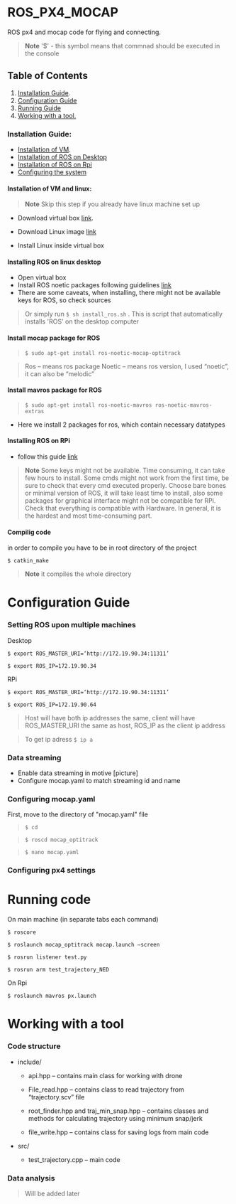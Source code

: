 # ROS_PX4_MOCAP
ROS px4 and mocap code for flying and connecting.

<!-- > PS. if you need developer's guide click [here](./dev_guide.md) -->

> **Note** '$' - this symbol means that commnad should be executed in the console

## Table of Contents
1. [Installation Guide](#installation-guide).
2. [Configuration Guide](#configuration-guide)
3. [Running Guide](#running-code)
4. [Working with a tool.](#working-with-a-tool)

### Installation Guide:
- [Installation of VM](#installation-of-vm-and-linux).
- [Installation of ROS on Desktop](#installing-ros-on-linux-desktop)
- [Installation of ROS on Rpi](#installing-ros-on-rpi)
- [Configuring the system](#configuration-guide)

#### Installation of VM and linux:
> **Note** Skip this step if you already have linux machine set up
- Download virtual box [link](https://www.virtualbox.org/wiki/Downloads).
- Download Linux image [link](https://www.linux.org/pages/download/)

- Install Linux inside virtual box


#### Installing ROS on linux desktop
- Open virtual box
- Install ROS noetic packages following guidelines [link](http://wiki.ros.org/noetic/Installation/Ubuntu)
- There are some caveats, when installing, there might not be available keys for ROS, so check sources

> Or simply run  `$ sh install_ros.sh` .  This is script that automatically installs 'ROS' on the desktop computer

#### Install mocap package for ROS
> `$ sudo apt-get install ros-noetic-mocap-optitrack`

> Ros – means ros package
 Noetic – means ros version, I used “noetic”, it can also be “melodic”


#### Install mavros package for ROS

>`$ sudo apt-get install ros-noetic-mavros ros-noetic-mavros-extras`
- Here we install 2 packages for ros, which contain necessary datatypes

<!-- ``` Bash
$ sudo apt-get install ros-noetic-mocap-optitrack
$ sudo apt-get install ros-noetic-mocap-optitrack
$ sudo apt-get install ros-noetic-mocap-optitrack
$ sudo apt-get install ros-noetic-mocap-optitrack
$ sudo apt-get install ros-noetic-mocap-optitrack
``` -->
#### Installing ROS on RPi
- follow this guide [link](http://wiki.ros.org/ROSberryPi/Installing%20ROS%20Melodic%20on%20the%20Raspberry%20Pi)
> **Note** 
Some keys might not be available.
Time consuming, it can take few hours to install.
Some cmds might not work from the first time, be sure to check that every cmd executed properly.
Choose bare bones or minimal version of ROS, it will take least time to install, also some packages for graphical interface might not be compatible for RPi.
Check that everything is compatible with Hardware.
In general, it is the hardest and most time-consuming part.

#### Compilig code

in order to compile you have to be in root directory of the project

`$ catkin_make`

> **Note** it compiles the whole directory
    

# Configuration Guide

### Setting ROS upon multiple machines
Desktop

`$ export ROS_MASTER_URI=‘http://172.19.90.34:11311’`

`$ export ROS_IP=172.19.90.34`

RPi

`$ export ROS_MASTER_URI=‘http://172.19.90.34:11311’`

`$ export ROS_IP=172.19.90.64`

> Host will have both ip addresses the same, client will have ROS_MASTER_URI the same as host, ROS_IP as the client ip address

> To get ip adress `$ ip a`

### Data streaming

- Enable data streaming in motive
[picture]
- Configure mocap.yaml to match streaming id and name

### Configuring mocap.yaml

First, move to the directory of "mocap.yaml" file

>`$ cd` 

>`$ roscd mocap_optitrack`

>`$ nano mocap.yaml`


### Configuring px4 settings


# Running code
On main machine (in separate tabs each command)
 
 `$ roscore`
 
 `$ roslaunch mocap_optitrack mocap.launch –screen`
 
 `$ rosrun listener test.py`
 
 `$ rosrun arm test_trajectory_NED`
 
On Rpi

 `$ roslaunch mavros px.launch`

# Working with a tool

### Code structure
- include/

    - api.hpp – contains main class for working with drone

    - File_read.hpp – contains class to read trajectory from “trajectory.scv” file

    - root_finder.hpp and traj_min_snap.hpp – contains classes and methods for calculating trajectory using minimum snap/jerk

    - file_write.hpp – contains class for saving logs from main code

 - src/

    - test_trajectory.cpp – main code


### Data analysis

> Will be added later